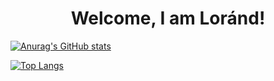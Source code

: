 <H1 style="text-align:center;">Welcome, I am Loránd!</H1>

[![Anurag's GitHub stats](https://github-readme-stats.vercel.app/api?username=KeLorand&include_orgs=true&count_private=true)](https://github.com/anuraghazra/github-readme-stats)

[![Top Langs](https://github-readme-stats.vercel.app/api/top-langs/?username=KeLorand&langs_count=8&include_orgs=true&count_private=true)](https://github.com/anuraghazra/github-readme-stats)
